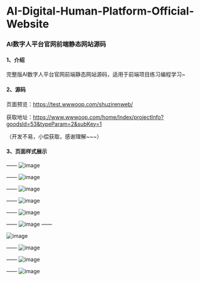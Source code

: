 # AI-Digital-Human-Platform-Official-Website

### AI数字人平台官网前端静态网站源码

#### 1、介绍

完整版AI数字人平台官网前端静态网站源码，适用于前端项目练习编程学习~

#### 2、源码

页面预览：https://test.wwwoop.com/shuzirenweb/

获取地址：https://www.wwwoop.com/home/Index/projectInfo?goodsId=53&typeParam=2&subKey=1

（开发不易，小偿获取，感谢理解~~~）

#### 3、页面样式展示
—— 
![image](https://github.com/user-attachments/assets/099fc125-f78b-4b21-be50-4da3a10badee)

——
![image](https://github.com/user-attachments/assets/de9f75ca-f7f8-4bd6-a6aa-1ac4409ce0d0)

——
![image](https://github.com/user-attachments/assets/a65fe30c-093d-42d9-85b6-fd82ad4ce59a)

——
![image](https://github.com/user-attachments/assets/27efaa9a-7cc8-422e-9696-86141e85c02a)

——
![image](https://github.com/user-attachments/assets/0e00a21c-7184-4aab-b7be-40b7f64032cf)

——
![image](https://github.com/user-attachments/assets/6c63c7ba-5749-4e98-86f8-3b96aa1f42cf)
——

![image](https://github.com/user-attachments/assets/23d81e14-e587-469c-98fb-5d1386f36a89)

——
![image](https://github.com/user-attachments/assets/d910124b-d490-4dcc-9edf-7622a21b510f)

——
![image](https://github.com/user-attachments/assets/2dc796d8-fc82-46b0-b6d7-0db6617ced8c)

——
![image](https://github.com/user-attachments/assets/e65da86b-c4d3-4784-a09f-e97983009c63)
